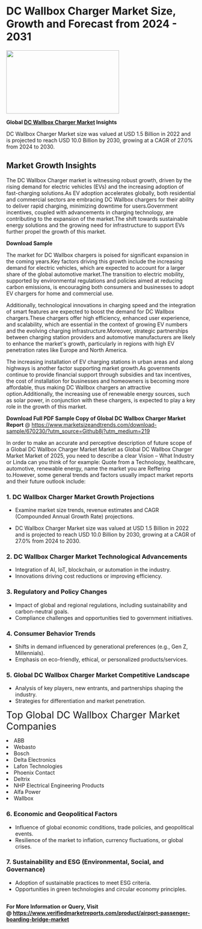 <H1>DC Wallbox Charger Market Size, Growth and Forecast from 2024 - 2031</H1><img class="aligncenter size-medium wp-image-584254" src="https://thirdeyenews.in/wp-content/uploads/2024/09/Global-Market-Research-300x168.jpeg" alt="" width="300" height="168" /><p><strong>Global&nbsp;<a href="https://www.marketsizeandtrends.com/download-sample/670230/?utm_source=Github8j?utm_medium=219">DC Wallbox Charger Market</a> Insights</strong></p><p>DC Wallbox Charger Market size was valued at USD 1.5 Billion in 2022 and is projected to reach USD 10.0 Billion by 2030, growing at a CAGR of 27.0% from 2024 to 2030.</p><p><h2>Market Growth Insights</h2> <p>The DC Wallbox Charger market is witnessing robust growth, driven by the rising demand for electric vehicles (EVs) and the increasing adoption of fast-charging solutions.As EV adoption accelerates globally, both residential and commercial sectors are embracing DC Wallbox chargers for their ability to deliver rapid charging, minimizing downtime for users.Government incentives, coupled with advancements in charging technology, are contributing to the expansion of the market.The shift towards sustainable energy solutions and the growing need for infrastructure to support EVs further propel the growth of this market.</p> <p><strong>Download Sample</strong></p> <p>The market for DC Wallbox chargers is poised for significant expansion in the coming years.Key factors driving this growth include the increasing demand for electric vehicles, which are expected to account for a larger share of the global automotive market.The transition to electric mobility, supported by environmental regulations and policies aimed at reducing carbon emissions, is encouraging both consumers and businesses to adopt EV chargers for home and commercial use.</p> <p>Additionally, technological innovations in charging speed and the integration of smart features are expected to boost the demand for DC Wallbox chargers.These chargers offer high efficiency, enhanced user experience, and scalability, which are essential in the context of growing EV numbers and the evolving charging infrastructure.Moreover, strategic partnerships between charging station providers and automotive manufacturers are likely to enhance the market's growth, particularly in regions with high EV penetration rates like Europe and North America.</p> <p>The increasing installation of EV charging stations in urban areas and along highways is another factor supporting market growth.As governments continue to provide financial support through subsidies and tax incentives, the cost of installation for businesses and homeowners is becoming more affordable, thus making DC Wallbox chargers an attractive option.Additionally, the increasing use of renewable energy sources, such as solar power, in conjunction with these chargers, is expected to play a key role in the growth of this market.</p> <p><span class=""><strong>Download Full PDF Sample Copy of Global DC Wallbox Charger Market Report</strong> @ <a href="https://www.marketsizeandtrends.com/download-sample/670230/?utm_source=Github8j?utm_medium=219" target="_blank">https://www.marketsizeandtrends.com/download-sample/670230/?utm_source=Github8j?utm_medium=219</a></span></p><p>In order to make an accurate and perceptive description of future scope of a Global&nbsp;DC Wallbox Charger Market Market as Global&nbsp;DC Wallbox Charger Market Market of 2025, you need to describe a clear Vision &ndash; What Industry or Linda can you think of for example: Quote from a Technology, healthcare, automotive, renewable energy, name the market you are Reffering to.However, some general trends and factors usually impact market reports and their future outlook include:</p><h3>1.&nbsp;<strong>DC Wallbox Charger Market Growth Projections</strong></h3><ul><li>Examine market size trends, revenue estimates and CAGR (Compounded Annual Growth Rate) projections.</li><li><p>DC Wallbox Charger Market size was valued at USD 1.5 Billion in 2022 and is projected to reach USD 10.0 Billion by 2030, growing at a CAGR of 27.0% from 2024 to 2030.</p></li></ul><h3>2.&nbsp;<strong>DC Wallbox Charger Market Technological Advancements</strong></h3><ul><li>Integration of AI, IoT, blockchain, or automation in the industry.</li><li>Innovations driving cost reductions or improving efficiency.</li></ul><h3>3.&nbsp;<strong>Regulatory and Policy Changes</strong></h3><ul><li>Impact of global and regional regulations, including sustainability and carbon-neutral goals.</li><li>Compliance challenges and opportunities tied to government initiatives.</li></ul><h3>4.&nbsp;<strong>Consumer Behavior Trends</strong></h3><ul><li>Shifts in demand influenced by generational preferences (e.g., Gen Z, Millennials).</li><li>Emphasis on eco-friendly, ethical, or personalized products/services.</li></ul><h3>5.&nbsp;<strong>Global DC Wallbox Charger Market Competitive Landscape</strong></h3><ul><li>Analysis of key players, new entrants, and partnerships shaping the industry.</li><li>Strategies for differentiation and market penetration.</li></ul><p data-pm-slice="1 1 []"><span style="color: inherit; font-family: inherit; font-size: 25px;">Top Global DC Wallbox Charger Market Companies</span></p><div class="" data-test-id=""><p><li>ABB</li><li> Webasto</li><li> Bosch</li><li> Delta Electronics</li><li> Lafon Technologies</li><li> Phoenix Contact</li><li> Deltrix</li><li> NHP Electrical Engineering Products</li><li> Alfa Power</li><li> Wallbox</li></p></div><h3>6.&nbsp;<strong>Economic and Geopolitical Factors</strong></h3><ul><li>Influence of global economic conditions, trade policies, and geopolitical events.</li><li>Resilience of the market to inflation, currency fluctuations, or global crises.</li></ul><h3>7.&nbsp;<strong>Sustainability and ESG (Environmental, Social, and Governance)</strong></h3><ul><li>Adoption of sustainable practices to meet ESG criteria.</li><li>Opportunities in green technologies and circular economy principles.</li></ul><h2><strong style="font-size: 14px;">For More Information or Query, Visit @&nbsp;</strong><a style="background-color: #ffffff; font-size: 14px;" href="https://www.marketsizeandtrends.com/report/dc-wallbox-charger-market/" target="_blank">https://www.verifiedmarketreports.com/product/airport-passenger-boarding-bridge-market</a></h2>